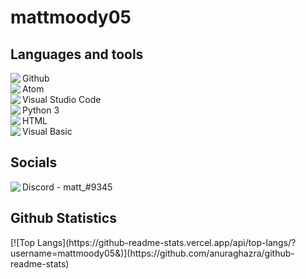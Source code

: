 <h1>
    mattmoody05
</h1>
<h2>
    Languages and tools
</h2>
<p>
    <img align="left" src="https://img.icons8.com/dusk/24/000000/github.png"/>Github
    <br>
    <img align="left" src="https://img.icons8.com/dusk/24/000000/physics.png"></img>Atom
    <br>
    <img align="left" src="https://img.icons8.com/dusk/24/000000/visual-studio-code-2019.png"></img>Visual Studio Code
    <br>
    <img align="left" src="https://img.icons8.com/dusk/24/000000/python.png"/>Python 3
    <br>
    <img align="left" src="https://img.icons8.com/dusk/24/000000/html-5.png"/>HTML
    <br>
    <img align="left" src="https://img.icons8.com/dusk/24/000000/google-code.png"/>Visual Basic
</p>
<h2>
    Socials
</h2>
<p>
    <img align="left" src="https://img.icons8.com/dusk/24/000000/discord-logo.png"/>Discord - matt_#9345
</p>
<h2>
    Github Statistics
</h2>
[![Top Langs](https://github-readme-stats.vercel.app/api/top-langs/?username=mattmoody05&)](https://github.com/anuraghazra/github-readme-stats)